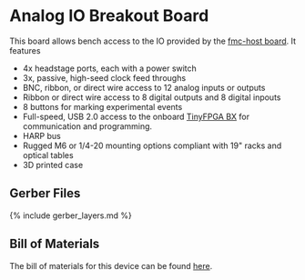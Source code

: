 # Analog IO Breakout Board
This board allows bench access to the IO provided by the
[fmc-host board](../fmc-host/README.md). It features

- 4x headstage ports, each with a power switch
- 3x, passive, high-seed clock feed throughs
- BNC, ribbon, or direct wire access to 12 analog inputs or outputs
- Ribbon or direct wire access to 8 digital outputs and 8 digital inpouts
- 8 buttons for marking experimental events
- Full-speed, USB 2.0 access to the onboard [TinyFPGA BX](https://www.crowdsupply.com/tinyfpga/tinyfpga-bx) 
for communication and programming.
- HARP bus
- Rugged M6 or 1/4-20 mounting options compliant with 19" racks and optical
  tables
- 3D printed case

## Gerber Files
{% include gerber_layers.md %}

## Bill of Materials
The bill of materials for this device can be found
[here](https://docs.google.com/spreadsheets/d/18WfmbLGt8bGUUdksKp6AKA_wMX2SJ3Tndin-nnEgUCs/edit?usp=sharing).
